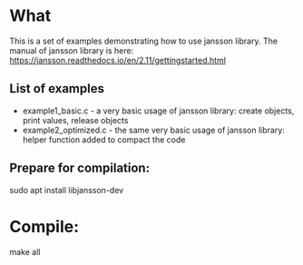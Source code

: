 # What

This is a set of examples demonstrating how to use jansson library.
The manual of jansson library is here:
https://jansson.readthedocs.io/en/2.11/gettingstarted.html

## List of examples

* example1_basic.c - a very basic usage of jansson library: create objects, print values, release objects
* example2_optimized.c - the same very basic usage of jansson library: helper function added to compact the code

## Prepare for compilation:

sudo apt install libjansson-dev

# Compile:
make all

